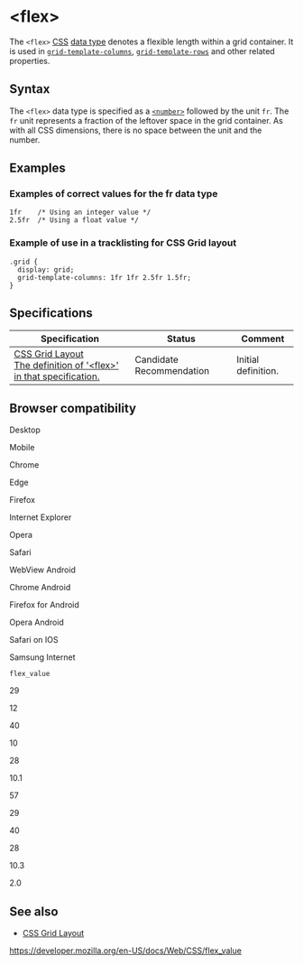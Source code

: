 # &lt;flex&gt;

The `<flex>` [CSS](https://developer.mozilla.org/en-US/docs/Web/CSS) [data type](css_types) denotes a flexible length within a grid container. It is used in [`grid-template-columns`](grid-template-columns), [`grid-template-rows`](grid-template-rows) and other related properties.

## Syntax

The `<flex>` data type is specified as a [`<number>`](number) followed by the unit <span id="fr">`fr`</span>. The `fr` unit represents a fraction of the leftover space in the grid container. As with all CSS dimensions, there is no space between the unit and the number.

## Examples

### Examples of correct values for the fr data type

    1fr    /* Using an integer value */
    2.5fr  /* Using a float value */

### Example of use in a tracklisting for CSS Grid layout

    .grid {
      display: grid;
      grid-template-columns: 1fr 1fr 2.5fr 1.5fr;
    }

## Specifications

<table><thead><tr class="header"><th>Specification</th><th>Status</th><th>Comment</th></tr></thead><tbody><tr class="odd"><td><a href="https://drafts.csswg.org/css-grid/#typedef-flex">CSS Grid Layout<br />
<span class="small">The definition of '&lt;flex&gt;' in that specification.</span></a></td><td><span class="spec-cr">Candidate Recommendation</span></td><td>Initial definition.</td></tr></tbody></table>

## Browser compatibility

Desktop

Mobile

Chrome

Edge

Firefox

Internet Explorer

Opera

Safari

WebView Android

Chrome Android

Firefox for Android

Opera Android

Safari on IOS

Samsung Internet

`flex_value`

29

12

40

10

28

10.1

57

29

40

28

10.3

2.0

## See also

- [CSS Grid Layout](css_grid_layout)

<a href="https://developer.mozilla.org/en-US/docs/Web/CSS/flex_value" class="_attribution-link">https://developer.mozilla.org/en-US/docs/Web/CSS/flex_value</a>
